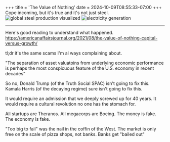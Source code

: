 +++
title = 'The Value of Nothing'
date = 2024-10-09T08:55:33-07:00
+++
Cope incoming, but it's true and it's not just steel.
![global steel production visualized](/img/dump/global_steel_prod.jpg)
![electricity generation](/img/dump/electric_generation.jpg)

---
Here's good reading to understand what happened.
https://americanaffairsjournal.org/2021/08/the-value-of-nothing-capital-versus-growth/

tl;dr it's the same scams I'm al ways complaining about.

"The separation of asset valuatoins from underlying economic performance is perhaps the most conspicuous feature of the U.S. economy in recent decades"

So no, Donald Trump (of the Truth Social SPAC) isn't going to fix this. Kamala Harris (of the decaying regime) sure isn't going to fix this.

It would require an admission that we deeply screwed up for 40 years. It would require a cultural revolution no one has the stomach for.

All startups are Theranos. All megacorps are Boeing. The money is fake. The economy is fake.

"Too big to fail" was the nail in the coffin of the West. The market is only free on the scale of pizza shops, not banks. Banks get "bailed out"
